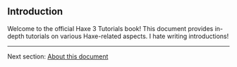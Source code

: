 ## Introduction

Welcome to the official Haxe 3 Tutorials book! This document provides in-depth tutorials on various Haxe-related aspects. I hate writing introductions!

---

Next section: [About this document](introduction-about-this-document.md)